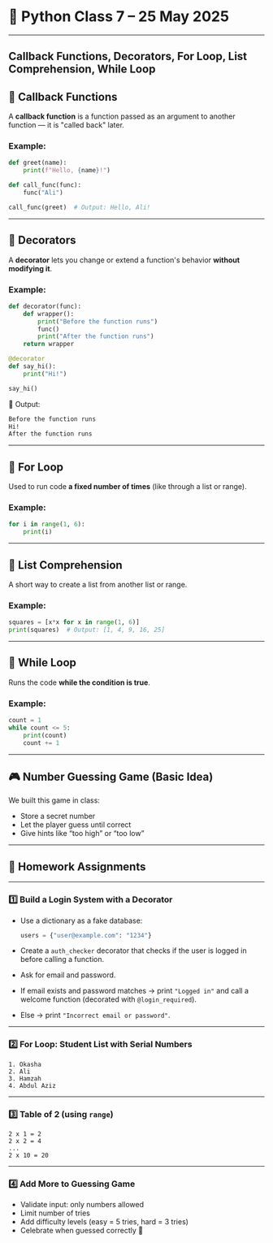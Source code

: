# 🐍 Python Class 7 – 25 May 2025

---

## Callback Functions, Decorators, For Loop, List Comprehension, While Loop

## 🔁 Callback Functions

A **callback function** is a function passed as an argument to another function — it is "called back" later.

### Example:

```python
def greet(name):
    print(f"Hello, {name}!")

def call_func(func):
    func("Ali")

call_func(greet)  # Output: Hello, Ali!
```

---

## 🎀 Decorators

A **decorator** lets you change or extend a function's behavior **without modifying it**.

### Example:

```python
def decorator(func):
    def wrapper():
        print("Before the function runs")
        func()
        print("After the function runs")
    return wrapper

@decorator
def say_hi():
    print("Hi!")

say_hi()
```

🧠 Output:

```bash
Before the function runs  
Hi!  
After the function runs
```

---

## 🔁 For Loop

Used to run code **a fixed number of times** (like through a list or range).

### Example:

```python
for i in range(1, 6):
    print(i)
```

---

## 🔄 List Comprehension

A short way to create a list from another list or range.

### Example:

```python
squares = [x*x for x in range(1, 6)]
print(squares)  # Output: [1, 4, 9, 16, 25]
```

---

## 🔁 While Loop

Runs the code **while the condition is true**.

### Example:

```python
count = 1
while count <= 5:
    print(count)
    count += 1
```

---

## 🎮 Number Guessing Game (Basic Idea)
We built this game in class:

* Store a secret number
* Let the player guess until correct
* Give hints like “too high” or “too low”

---

## 📝 Homework Assignments

---

### 1️⃣ Build a Login System with a Decorator

* Use a dictionary as a fake database:

  ```python
  users = {"user@example.com": "1234"}
  ```

* Create a `auth_checker` decorator that checks if the user is logged in before calling a function.
* Ask for email and password.
* If email exists and password matches → print `"Logged in"` and call a welcome function (decorated with `@login_required`).
* Else → print `"Incorrect email or password"`.


---

### 2️⃣ For Loop: Student List with Serial Numbers

```text
1. Okasha  
2. Ali  
3. Hamzah  
4. Abdul Aziz  
```

---

### 3️⃣ Table of 2 (using `range`)

```text
2 x 1 = 2  
2 x 2 = 4  
...  
2 x 10 = 20
```

---

### 4️⃣ Add More to Guessing Game

* Validate input: only numbers allowed
* Limit number of tries
* Add difficulty levels (easy = 5 tries, hard = 3 tries)
* Celebrate when guessed correctly 🎉
